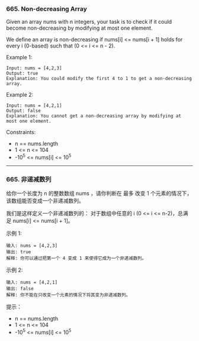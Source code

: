 ### 665. Non-decreasing Array
Given an array nums with n integers, your task is to check if it could become non-decreasing by modifying at most one element.

We define an array is non-decreasing if nums[i] <= nums[i + 1] holds for every i (0-based) such that (0 <= i <= n - 2).

 

Example 1:

	Input: nums = [4,2,3]
	Output: true
	Explanation: You could modify the first 4 to 1 to get a non-decreasing array.

Example 2:

	Input: nums = [4,2,1]
	Output: false
	Explanation: You cannot get a non-decreasing array by modifying at most one element.

 

Constraints:

* n == nums.length
* 1 <= n <= 104
* -10<sup>5</sup> <= nums[i] <= 10<sup>5</sup>

----

### 665. 非递减数列
给你一个长度为 n 的整数数组 nums ，请你判断在 最多 改变 1 个元素的情况下，该数组能否变成一个非递减数列。

我们是这样定义一个非递减数列的： 对于数组中任意的 i (0 <= i <= n-2)，总满足 nums[i] <= nums[i + 1]。



示例 1:

	输入: nums = [4,2,3]
	输出: true
	解释: 你可以通过把第一个 4 变成 1 来使得它成为一个非递减数列。

示例 2:

	输入: nums = [4,2,1]
	输出: false
	解释: 你不能在只改变一个元素的情况下将其变为非递减数列。



提示：

* n == nums.length
* 1 <= n <= 104
* -10<sup>5</sup> <= nums[i] <= 10<sup>5</sup>

